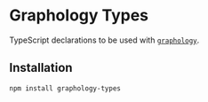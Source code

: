 # Graphology Types

TypeScript declarations to be used with [`graphology`](https://graphology.github.io).

## Installation

```
npm install graphology-types
```
